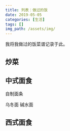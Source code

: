 ```yaml
---
title: 列表：做过的饭
date: 2019-05-05
categories: [生活]
tags: []
img_path: /assets/img/
---
```

 
我将我做过的饭菜谱记录于此。

## 


## 炒菜



## 中式面食

自制面条

乌冬面
碱水面


## 西式面食